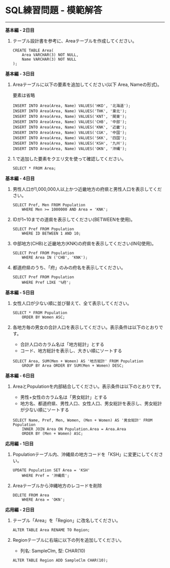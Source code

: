 # SQL練習問題 - 模範解答
---

__基本編 - 2日目__

1. テーブル設計書を参考に、Areaテーブルを作成してください。
	
	```
	CREATE TABLE Area(
		Area VARCHAR(3) NOT NULL,
		Name VARCHAR(3) NOT NULL
	);
	```

__基本編 - 3日目__

1. Areaテーブルに以下の要素を追加してください(以下 Area, Nameの形式)。

	要素は省略
	
	```
	INSERT INTO Area(Area, Name) VALUES('HKD', '北海道');
	INSERT INTO Area(Area, Name) VALUES('THK', '東北');
	INSERT INTO Area(Area, Name) VALUES('KNT', '関東');
	INSERT INTO Area(Area, Name) VALUES('CHB', '中部');
	INSERT INTO Area(Area, Name) VALUES('KNK', '近畿');
	INSERT INTO Area(Area, Name) VALUES('CGK', '中国');
	INSERT INTO Area(Area, Name) VALUES('SKK', '四国');
	INSERT INTO Area(Area, Name) VALUES('KSH', '九州');
	INSERT INTO Area(Area, Name) VALUES('OKN', '沖縄');
	```
	
2. 1.で追加した要素をクエリ文を使って確認してください。

	```
	SELECT * FROM Area;
	``` 

__基本編 - 4日目__

1. 男性人口が1,000,000人以上かつ近畿地方の府県と男性人口を表示してください。
	
	```
	SELECT Pref, Men FROM Population
		WHERE Men >= 1000000 AND Area = 'KNK';
	```
2. IDが1~10までの道県を表示してください(BETWEENを使用)。
	
	```
	SELECT Pref FROM Population
		WHERE ID BETWEEN 1 AND 10;
	```

3. 中部地方(CHB)と近畿地方(KNK)の府県を表示してください(IN句使用)。
	
	```
	SELECT Pref FROM Population
		WHERE Area IN ('CHB', 'KNK');
	```
4. 都道府県のうち、「府」のみの府名を表示してください。

	```
	SELECT Pref FROM Population
		WHERE Pref LIKE '%府';
	```

__基本編 - 5日目__

1. 女性人口が少ない順に並び替えて、全て表示してください。
	
	```
	SELECT * FROM Population
		ORDER BY Women ASC;
	```
2. 各地方毎の男女の合計人口を表示してください。表示条件は以下のとおりです。
	* 合計人口のカラム名は「地方総計」とする
	* コード、地方総計を表示し、大きい順にソートする

	```
	SELECT Area, SUM(Men + Women) AS '地方総計' FROM Population
		GROUP BY Area ORDER BY SUM(Men + Women) DESC;
	```
	
__基本編 - 6日目__

1. AreaとPopulationを内部結合してください。表示条件は以下のとおりです。
	* 男性+女性のカラム名は「男女総計」とする
	* 地方名、都道府県、男性人口、女性人口、男女総計を表示し、男女総計が少ない順にソートする
	
	```
	SELECT Name, Pref, Men, Women, (Men + Women) AS '男女総計' FROM Population
		INNER JOIN Area ON Population.Area = Area.Area
		ORDER BY (Men + Women) ASC;
	```
	
__応用編 - 1日目__

1. Populationテーブル内、沖縄県の地方コードを「KSH」に変更にしてください。

	```
	UPDATE Population SET Area = 'KSH'
		WHERE Pref = '沖縄県';
	```

2. Areaテーブルから沖縄地方のレコードを削除
	
	```
	DELETE FROM Area
		WHERE Area = 'OKN';
	```

__応用編 - 2日目__

1. テーブル「Area」を「Region」に改名してください。

	```
	ALTER TABLE Area RENAME TO Region;
	```
2. Regionテーブルに右端に以下の列を追加してください。
	* 列名: SampleClm, 型: CHAR(10)

	```
	ALTER TABLE Region ADD SampleClm CHAR(10);
	```
